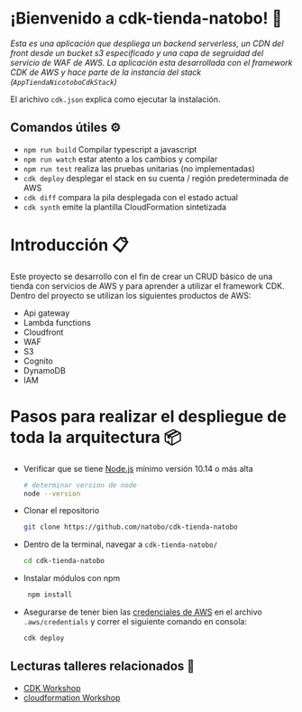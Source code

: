 # ¡Bienvenido a cdk-tienda-natobo! 🚀

_Esta es una aplicación que despliega un backend serverless, un CDN del front desde un bucket s3 especificado y una capa de segruidad del servicio de WAF de AWS. La aplicación esta desarrollada con el framework CDK de AWS y hace parte de la instancia del stack (`AppTiendaNicotoboCdkStack`)_

El arichivo `cdk.json` explica como ejecutar la instalación.

## Comandos útiles ⚙️

 * `npm run build`   Compilar typescript a javascript
 * `npm run watch`   estar atento a los cambios y compilar
 * `npm run test`    realiza las pruebas unitarias (no implementadas)
 * `cdk deploy`      desplegar el stack en su cuenta / región predeterminada de AWS
 * `cdk diff`        compara la pila desplegada con el estado actual
 * `cdk synth`       emite la plantilla CloudFormation sintetizada

# Introducción 📋
Este proyecto se desarrollo con el fin de crear un CRUD básico de una tienda con servicios de AWS y para aprender a utilizar el framework CDK. Dentro del proyecto se utilizan los siguientes productos de AWS:
* Api gateway
* Lambda functions
* Cloudfront
* WAF
* S3
* Cognito
* DynamoDB
* IAM

# Pasos para realizar el despliegue de toda la arquitectura 📦

- Verificar que se tiene [Node.js](https://nodejs.org) mínimo versión 10.14 o más alta

    ```bash
    # determinar version de node
    node --version
    ```

- Clonar el repositorio

    ```bash
    git clone https://github.com/natobo/cdk-tienda-natobo
    ```

- Dentro de la terminal, navegar a `cdk-tienda-natobo/`

    ```bash
    cd cdk-tienda-natobo
    ```
- Instalar módulos con npm

    ```bash
     npm install
    ```
 - Asegurarse de tener bien las [credenciales de AWS](https://docs.aws.amazon.com/cli/latest/userguide/cli-configure-files.html) en el archivo  `.aws/credentials` y 
correr el siguiente comando en consola:
    ```bash
    cdk deploy
    ```
    
## Lecturas talleres relacionados 📖
- [CDK Workshop](https://cdkworkshop.com/)
- [cloudformation Workshop](https://cfn101.workshop.aws/)
